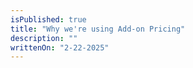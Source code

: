 ```yaml
---
isPublished: true
title: "Why we're using Add-on Pricing"
description: ""
writtenOn: "2-22-2025"
---
```

